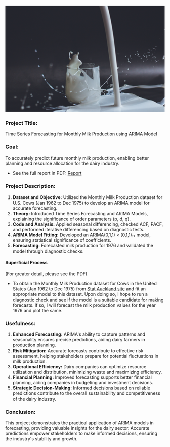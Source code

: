 ![Predicting Milk Production](https://github.com/shil5/Milk-Prediction-Time-Series-Project/blob/main/images_and_report/milk_pouring_image.jpg)
### Project Title: 
Time Series Forecasting for Monthly Milk Production using ARIMA Model


### Goal:
To accurately predict future monthly milk production, enabling better planning and resource allocation for the dairy industry.

- See the full report in PDF: [Report](https://github.com/shil5/Milk-Prediction-Time-Series-Project/blob/main/images_and_report/Shilpa%20Report.pdf)

### Project Description:

1. **Dataset and Objective:** Utilized the Monthly Milk Production dataset for U.S. Cows (Jan 1962 to Dec 1975) to develop an ARIMA model for accurate forecasting.
2. **Theory:** Introduced Time Series Forecasting and ARIMA Models, explaining the significance of order parameters (p, d, q).
3. **Code and Analysis:** Applied seasonal differencing, checked ACF, PACF, and performed iterative differencing based on diagnostic tests.
4. **ARIMA Model Fitting:** Developed an ARIMA(0,1,1) × (0,1,1)₁₂ model, ensuring statistical significance of coefficients.
5. **Forecasting:** Forecasted milk production for 1976 and validated the model through diagnostic checks.


#### Superficial Process
(For greater detail, please see the PDF)
  - To obtain the Monthly Milk Production dataset for Cows in the United States (Jan 1962 to Dec 1975) from [Stat Auckland site](https://www.stat.auckland.ac.nz/~ihaka/726/milk.txt) and fit an appropriate model to this dataset. Upon doing so, I hope to run a diagnostic check and see if the model is a suitable candidate for making forecasts. If so, I will forecast the milk production values for the year 1976 and plot the same.

### Usefulness: 
1. **Enhanced Forecasting:** ARIMA's ability to capture patterns and seasonality ensures precise predictions, aiding dairy farmers in production planning.
2. **Risk Mitigation:** Accurate forecasts contribute to effective risk assessment, helping stakeholders prepare for potential fluctuations in milk production.
3. **Operational Efficiency:** Dairy companies can optimize resource utilization and distribution, minimizing waste and maximizing efficiency.
4. **Financial Planning:** Improved forecasting supports better financial planning, aiding companies in budgeting and investment decisions.
5. **Strategic Decision-Making:** Informed decisions based on reliable predictions contribute to the overall sustainability and competitiveness of the dairy industry.

### Conclusion:
This project demonstrates the practical application of ARIMA models in forecasting, providing valuable insights for the dairy sector. Accurate predictions empower stakeholders to make informed decisions, ensuring the industry's stability and growth.


